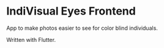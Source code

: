 # IndiVisual Eyes Frontend

App to make photos easier to see for color blind individuals.

Written with Flutter.
